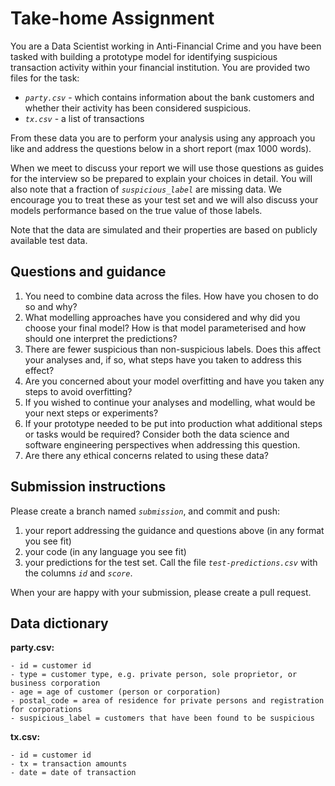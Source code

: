 # Take-home Assignment

You are a Data Scientist working in Anti-Financial Crime and you have been tasked with building a prototype model for identifying suspicious transaction activity within your financial institution. You are provided two files for the task:

- _`party.csv`_ - which contains information about the bank customers and whether their activity has been considered suspicious.
- _`tx.csv`_ - a list of transactions

From these data you are to perform your analysis using any approach you like and address the questions below in a short report (max 1000 words).

When we meet to discuss your report we will use those questions as guides for the interview so be prepared to explain your choices in detail. You will also note that a fraction of _`suspicious_label`_ are missing data. We encourage you to treat these as your test set and we will also discuss your models performance based on the true value of those labels.

Note that the data are simulated and their properties are based on publicly available test data.

## Questions and guidance
1. You need to combine data across the files. How have you chosen to do so and why?
2. What modelling approaches have you considered and why did you choose your final model? How is that model parameterised and how should one interpret the predictions?
3. There are fewer  suspicious than non-suspicious labels. Does this affect your analyses and, if so, what steps have you taken to address this effect?
4. Are you concerned about your model overfitting and have you taken any steps to avoid overfitting?
5. If you wished to continue your analyses and modelling, what would be your next steps or experiments?
6. If your prototype needed to be put into production what additional steps or tasks would be required? Consider both the data science and software engineering perspectives when addressing this question. 
7. Are there any ethical concerns related to using these data? 


## Submission instructions
Please create a branch named _`submission`_, and commit and push:
1) your report addressing the guidance and questions above (in any format you see fit)
2) your code (in any language you see fit)
3) your predictions for the test set. Call the file _`test-predictions.csv`_ with the columns _`id`_ and _`score`_.

When your are happy with your submission, please create a pull request.

## Data dictionary

**party.csv:**

    - id = customer id
    - type = customer type, e.g. private person, sole proprietor, or business corporation
    - age = age of customer (person or corporation)
    - postal_code = area of residence for private persons and registration for corporations
    - suspicious_label = customers that have been found to be suspicious

**tx.csv:**

    - id = customer id
    - tx = transaction amounts
    - date = date of transaction
